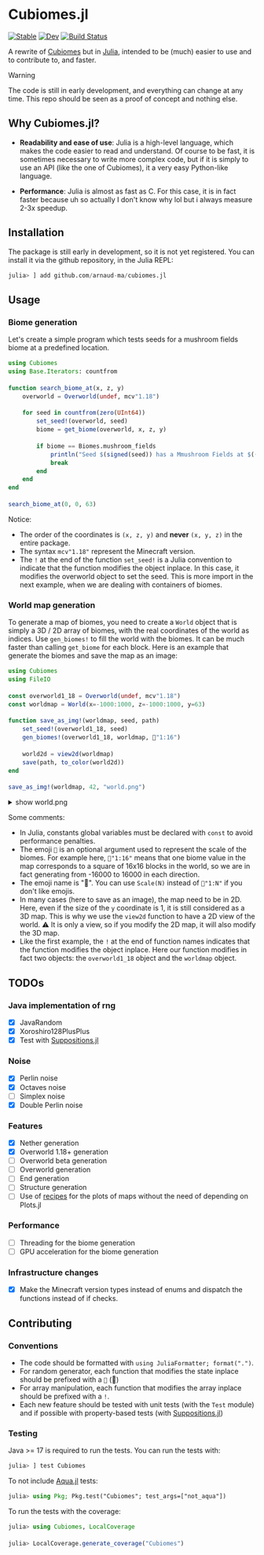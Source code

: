 # Cubiomes.jl

[![Stable](https://img.shields.io/badge/docs-stable-blue.svg)](https://arnaud-ma.github.io/cubiomes.jl/stable/)
[![Dev](https://img.shields.io/badge/docs-dev-blue.svg)](https://arnaud-ma.github.io/cubiomes.jl/dev/)
[![Build Status](https://github.com/arnaud-ma/cubiomes.jl/actions/workflows/CI.yml/badge.svg?branch=main)](https://github.com/arnaud-ma/cubiomes.jl/actions/workflows/CI.yml?query=branch%3Amain)

A rewrite of [Cubiomes](https://github.com/Cubitect/cubiomes) but in [Julia](https://julialang.org/), intended to be (much) easier to use and to contribute to, and faster.

> [!WARNING]
> The code is still in early development, and everything can change at any time. This repo should be seen as a proof of concept and nothing else.

## Why Cubiomes.jl?

- **Readability and ease of use**: Julia is a high-level language, which makes the code easier to read and understand. Of course to be fast, it is sometimes necessary to write more complex code, but if it is simply to use an API (like the one of Cubiomes), it a very easy Python-like language.

- **Performance**: Julia is almost as fast as C. For this case, it is in fact faster because uh so actually I don't know why lol but i always measure 2-3x speedup.

## Installation

The package is still early in development, so it is not yet registered. You can install it via the github repository, in the Julia REPL:

```julia
julia> ] add github.com/arnaud-ma/cubiomes.jl
```

## Usage

### Biome generation

Let's create a simple program which tests seeds for a mushroom fields biome at a predefined location.

```julia
using Cubiomes
using Base.Iterators: countfrom

function search_biome_at(x, z, y)
    overworld = Overworld(undef, mcv"1.18")

    for seed in countfrom(zero(UInt64))
        set_seed!(overworld, seed)
        biome = get_biome(overworld, x, z, y)

        if biome == Biomes.mushroom_fields
            println("Seed $(signed(seed)) has a Mmushroom Fields at $((x, z, y))")
            break
        end
    end
end

search_biome_at(0, 0, 63)
```

Notice:

- The order of the coordinates is `(x, z, y)` and **never** `(x, y, z)` in the entire package.
- The syntax `mcv"1.18"` represent the Minecraft version.
- The `!` at the end of the function `set_seed!` is a Julia convention to indicate that the function modifies the object inplace. In this case, it modifies the overworld object to set the seed. This is more import in the next example, when we are dealing with containers of biomes.

### World map generation

To generate a map of biomes, you need to create a `World` object that is simply a 3D / 2D array of biomes, with the real coordinates of the world as indices. Use `gen_biomes!`
to fill the world with the biomes. It can be much faster than calling `get_biome` for each block.
Here is an example that generate the biomes and save the map as an image:

```julia
using Cubiomes
using FileIO

const overworld1_18 = Overworld(undef, mcv"1.18")
const worldmap = World(x=-1000:1000, z=-1000:1000, y=63)

function save_as_img!(worldmap, seed, path)
    set_seed!(overworld1_18, seed)
    gen_biomes!(overworld1_18, worldmap, 📏"1:16")

    world2d = view2d(worldmap)
    save(path, to_color(world2d))
end

save_as_img!(worldmap, 42, "world.png")
```

<details>
<summary>show world.png</summary>
<img src="docs/src/assets/world.png" alt="World map"/>
</details>

Some comments:

- In Julia, constants global variables must be declared with `const` to avoid performance penalties.
- The emoji `📏` is an optional argument used to represent the scale of the biomes. For example here, `📏"1:16"` means that one biome value in the map corresponds to a square of 16x16 blocks in the world, so we are in fact generating from -16000 to 16000 in each direction.
- The emoji name is ":straight_ruler:". You can use `Scale(N)` instead of `📏"1:N"` if you don't like emojis.
- In many cases (here to save as an image), the map need to be in 2D. Here, even if the size of the `y` coordinate is 1, it is
  still considered as a 3D map. This is why we use the `view2d` function to have a 2D view of the world. ⚠ It is only a view, so if you modify the 2D map, it will also modify the 3D map.
- Like the first example, the `!` at the end of function names indicates that the function modifies the object inplace. Here our function modifies in fact two objects: the `overworld1_18` object and the `worldmap` object.

## TODOs

### Java implementation of rng

- [X] JavaRandom
- [X] Xoroshiro128PlusPlus
- [X] Test with [Suppositions.jl](https://github.com/Seelengrab/Supposition.jl)

### Noise

- [X] Perlin noise
- [X] Octaves noise
- [ ] Simplex noise
- [X] Double Perlin noise

### Features

- [X] Nether generation
- [X] Overworld 1.18+ generation
- [ ] Overworld beta generation
- [ ] Overworld generation
- [ ] End generation
- [ ] Structure generation
- [ ] Use of [recipes](https://docs.juliaplots.org/stable/recipes/) for the plots of maps without the need of depending on Plots.jl

### Performance

- [ ] Threading for the biome generation
- [ ] GPU acceleration for the biome generation

### Infrastructure changes

- [X] Make the Minecraft version types instead of enums and dispatch the functions instead of if checks.

## Contributing

### Conventions

- The code should be formatted with `using JuliaFormatter; format(".")`.
- For random generator, each function that modifies the state inplace should be prefixed with a `🎲` (:game_die:)
- For array manipulation, each function that modifies the array inplace should be prefixed with a `!`.
- Each new feature should be tested with unit tests (with the `Test` module) and if possible with property-based tests (with [Suppositions.jl](https://github.com/Seelengrab/Supposition.jl))

### Testing

Java >= 17 is required to run the tests.
You can run the tests with:

```julia
julia> ] test Cubiomes
```

To not include [Aqua.jl](https://github.com/JuliaTesting/Aqua.jl) tests:

```julia
julia> using Pkg; Pkg.test("Cubiomes"; test_args=["not_aqua"])
```

To run the tests with the coverage:

```julia
julia> using Cubiomes, LocalCoverage

julia> LocalCoverage.generate_coverage("Cubiomes")
```
